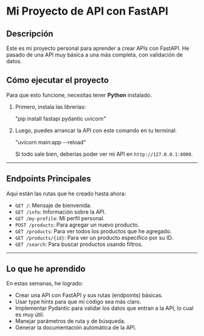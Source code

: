 # Mi Proyecto de API con FastAPI

## Descripción

Este es mi proyecto personal para aprender a crear APIs con FastAPI. He pasado de una API muy básica a una más completa, con validación de datos.

## Cómo ejecutar el proyecto

Para que esto funcione, necesitas tener **Python** instalado.

1.  Primero, instala las librerías:

    "pip install fastapi pydantic uvicorn"

2.  Luego, puedes arrancar la API con este comando en tu terminal:

    "uvicorn main:app --reload"

    Si todo sale bien, deberías poder ver mi API en `http://127.0.0.1:8000`.

-----

## Endpoints Principales

Aquí están las rutas que he creado hasta ahora:

  - `GET /`: Mensaje de bienvenida.
  - `GET /info`: Información sobre la API.
  - `GET /my-profile`: Mi perfil personal.
  - `POST /products`: Para agregar un nuevo producto.
  - `GET /products`: Para ver todos los productos que he agregado.
  - `GET /products/{id}`: Para ver un producto específico por su ID.
  - `GET /search`: Para buscar productos usando filtros.

-----

## Lo que he aprendido

En estas semanas, he logrado:

  - Crear una API con FastAPI y sus rutas (endpoints) básicas.
  - Usar type hints para que mi código sea más claro.
  - Implementar Pydantic para validar los datos que entran a la API, lo cual es muy útil.
  - Manejar parámetros de ruta y de búsqueda.
  - Generar la documentación automática de la API.